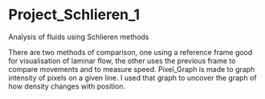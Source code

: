 # Project_Schlieren_1
Analysis of fluids using Schlieren methods

There are two methods of comparison, one using a reference frame good for visualisation of laminar flow, the other uses the previous frame to compare movements and 
to measure speed.
Pixel_Graph is made to graph intensity of pixels on a given line. I used that graph to uncover the graph of how density changes with position.
